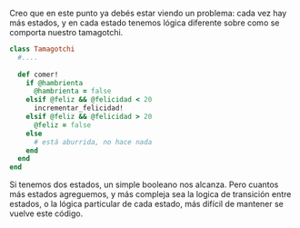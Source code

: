 Creo que en este punto ya debés estar viendo un problema: cada vez hay más estados, y en cada estado tenemos lógica diferente sobre como se comporta nuestro tamagotchi. 

```ruby
class Tamagotchi
  #....  
  
  def comer!
    if @hambrienta
      @hambrienta = false
    elsif @feliz && @felicidad < 20
      incrementar_felicidad!
    elsif @feliz && @felicidad > 20
      @feliz = false
    else
      # está aburrida, no hace nada
    end
  end
end
```

Si tenemos dos estados, un simple booleano nos alcanza. Pero cuantos más estados agreguemos, y más compleja sea la logica de transición entre estados, o la lógica particular de cada estado, más difícil de mantener se vuelve este código. 

